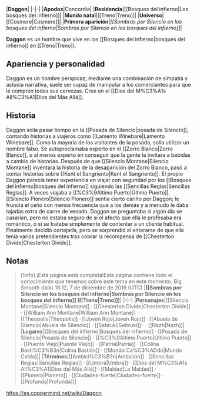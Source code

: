 

|**Daggon**|
|-|-|
|**Apodos**|Concordia|
|**Residencia**|[[Bosques del infierno\|Los bosques del infierno]]|
|**Mundo natal**|[[Treno\|Treno]]|
|**Universo**|[[Cosmere\|Cosmere]]|
|**Primera aparición**|*[[Sombras por Silencio en los bosques del infierno\|Sombras por Silencio en los bosques del infierno]]*|

**Daggon** es un hombre que vive en los [[Bosques del infierno\|bosques del infierno]] en [[Treno\|Treno]].

## Apariencia y personalidad
Daggon es un hombre perspicaz; mediante una combinación de simpatía y astucia narrativa, suele ser capaz de manipular a los comerciantes para que le compren todas sus cervezas. Cree en el [[Dios del M%C3%A1s All%C3%A1\|Dios del Más Allá]].

## Historia
Daggon solía pasar tiempo en la [[Posada de Silencio\|posada de Silencio]], contando historias a viajeros como [[Lamento Winebare\|Lamento Winebare]]. Como la mayoría de los visitantes de la posada, solía utilizar un nombre falso. Se autoproclamaba experto en el [[Zorro Blanco\|Zorro Blanco]], o al menos experto en conseguir que la gente le invitara a bebidas a cambio de historias. Después de que [[Silencio Montane\|Silencio Montane]] inventara la historia de la desaparición del Zorro Blanco, pasó a contar historias sobre [[Kent el Sangriento\|Kent el Sangriento]].
El propio Daggon parecía tener experiencia en viajar con seguridad por los [[Bosques del infierno\|bosques del infierno]] siguiendo las [[Sencillas Reglas\|Sencillas Reglas]]. A veces viajaba a [[%C3%9Altimo Puerto\|Último Puerto]].
[[Silencio Pionero\|Silencio Pionero]] sentía cierto cariño por Daggon; le fruncía el ceño con menos frecuencia que a los demás y a menudo le daba tajadas extra de carne de venado. Daggon se preguntaba si algún día se casarían, pero no estaba seguro de si el afecto que ella le profesaba era romántico, o si se trataba simplemente de contentar a un cliente habitual. Finalmente decidió cortejarla, pero se sorprendió al enterarse de que ella tenía varios pretendientes tras cobrar la recompensa de [[Chesterton Divide\|Chesterton Divide]].

## Notas

> [!info] ¡Esta página está completa!Esta página contiene todo el conocimiento que tenemos sobre este tema en este momento.
Big Smooth (talk) 18:12, 7 de diciembre de 2019 (UTC)
|**[[Sombras por Silencio en los bosques del infierno\|Sombras por Silencio en los bosques del infierno]] ([[Treno\|Treno]])**|
|-|-|
|**Personajes**|[[Silencio Montane\|Silencio Montane]] · [[Chesterton Divide\|Chesterton Divide]] · [[William Ann Montane\|William Ann Montane]] · [[Theopolis\|Theopolis]] · [[Joven Rojo\|Joven Rojo]] · [[Abuela de Silencio\|Abuela de Silencio]] · [[Sebruki\|Sebruki]] ·  · [[Nazh\|Nazh]]|
|**Lugares**|[[Bosques del infierno\|Bosques del infierno]] · [[Posada de Silencio\|Posada de Silencio]] · [[%C3%9Altimo Puerto\|Último Puerto]] · [[Puente Viejo\|Puente Viejo]] · [[Patria\|Patria]] · [[Colina Basti%C3%B3n\|Colina Bastión]] · [[Mundo Ca%C3%ADdo\|Mundo Caído]]|
|**Términos**|[[Ambici%C3%B3n\|Ambición]] · [[Sencillas Reglas\|Sencillas Reglas]] · [[Umbra\|Umbra]] · [[Dios del M%C3%A1s All%C3%A1\|Dios del Más Allá]] · [[Maldad\|La Maldad]] · [[Pionero\|Pionero]] · [[Ciudades-fuerte\|Ciudades-fuerte]] · [[Profunda\|Profunda]]|



https://es.coppermind.net/wiki/Daggon